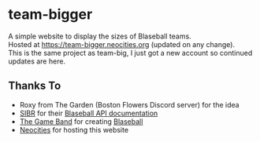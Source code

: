 # team-bigger
A simple website to display the sizes of Blaseball teams. \
Hosted at https://team-bigger.neocities.org (updated on any change). \
This is the same project as team-big,
I just got a new account so continued updates are here.

## Thanks To
* Roxy from The Garden (Boston Flowers Discord server) for the idea
* [SIBR](https://sibr.dev) for their [Blaseball API documentation](https://github.com/Society-for-Internet-Blaseball-Research/blaseball-api-spec)
* [The Game Band](https://thegameband.com) for creating [Blaseball](https://blaseball.com)
* [Neocities](https://neocities.org) for hosting this website
